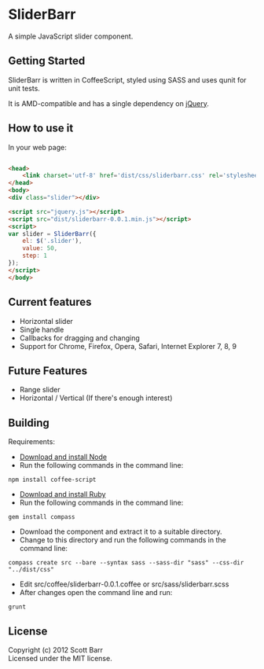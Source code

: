 # SliderBarr

A simple JavaScript slider component.

## Getting Started
SliderBarr is written in CoffeeScript, styled using SASS and uses qunit for unit tests.

It is AMD-compatible and has a single dependency on [jQuery](http://jquery.com/).

## How to use it
In your web page:
```html

<head>
    <link charset='utf-8' href='dist/css/sliderbarr.css' rel='stylesheet' type='text/css' />
</head>
<body>
<div class="slider"></div>

<script src="jquery.js"></script>
<script src="dist/sliderbarr-0.0.1.min.js"></script>
<script>
var slider = SliderBarr({
    el: $('.slider'),
    value: 50,
    step: 1
});
</script>
</body>
```

## Current features
* Horizontal slider
* Single handle
* Callbacks for dragging and changing
* Support for Chrome, Firefox, Opera, Safari, Internet Explorer 7, 8, 9

## Future Features
* Range slider
* Horizontal / Vertical (If there's enough interest)

## Building

Requirements:
* [Download and install Node](http://nodejs.org)
* Run the following commands in the command line:

```
npm install coffee-script
```
* [Download and install Ruby](http://www.ruby-lang.org/en/)
* Run the following commands in the command line:

```
gem install compass
```
* Download the component and extract it to a suitable directory.
* Change to this directory and run the following commands in the command line:

```
compass create src --bare --syntax sass --sass-dir "sass" --css-dir "../dist/css"
```
* Edit src/coffee/sliderbarr-0.0.1.coffee or src/sass/sliderbarr.scss
* After changes open the command line and run:

```
grunt
```

## License
Copyright (c) 2012 Scott Barr  
Licensed under the MIT license.
